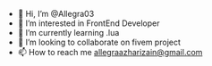 - 👋 Hi, I’m @Allegra03
- 👀 I’m interested in FrontEnd Developer
- 🌱 I’m currently learning .lua
- 💞️ I’m looking to collaborate on fivem project
- 📫 How to reach me allegraazharizain@gmail.com

<!---
Allegra03/Allegra03 is a ✨ special ✨ repository because its `README.md` (this file) appears on your GitHub profile.
You can click the Preview link to take a look at your changes.
--->
